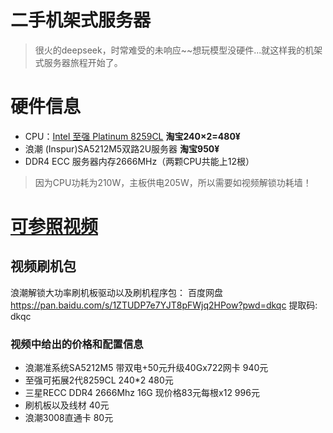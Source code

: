 # 二手机架式服务器
> 很火的deepseek，时常难受的未响应~~想玩模型没硬件...就这样我的机架式服务器旅程开始了。
# 硬件信息
* CPU：[Intel 至强 Platinum 8259CL](https://www.xincanshu.com/cpu/Intel_Xeon_Platinum_8259CL/)
**淘宝240×2=480¥**
* 浪潮 (Inspur)SA5212M5双路2U服务器
**淘宝950¥**
* DDR4 ECC 服务器内存2666MHz（两颗CPU共能上12根）
> 因为CPU功耗为210W，主板供电205W，所以需要如视频解锁功耗墙！
# [可参照视频](https://www.bilibili.com/video/BV1YEPvepEvf/?spm_id_from=333.337.search-card.all.click)
## 视频刷机包
浪潮解锁大功率刷机板驱动以及刷机程序包：
百度网盘
https://pan.baidu.com/s/1ZTUDP7e7YJT8pFWjq2HPow?pwd=dkqc
提取码: dkqc
### 视频中给出的价格和配置信息
* 浪潮准系统SA5212M5 带双电+50元升级40Gx722网卡 940元
* 至强可拓展2代8259CL 240*2 480元
* 三星RECC DDR4 2666Mhz 16G 现价格83元每根x12 996元
* 刷机板以及线材 40元
* 浪潮3008直通卡 80元
